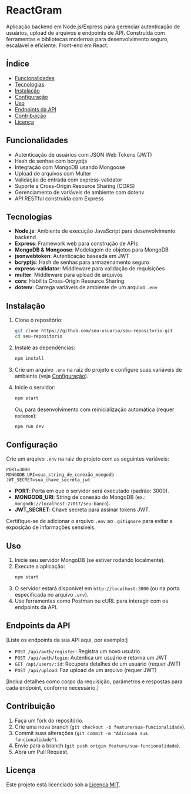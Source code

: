 # ReactGram

Aplicação backend em Node.js/Express para gerenciar autenticação de usuários, upload de arquivos e endpoints de API. Construída com ferramentas e bibliotecas modernas para desenvolvimento seguro, escalável e eficiente.
Front-end em React.

## Índice
- [Funcionalidades](#funcionalidades)
- [Tecnologias](#tecnologias)
- [Instalação](#instalação)
- [Configuração](#configuração)
- [Uso](#uso)
- [Endpoints da API](#endpoints-da-api)
- [Contribuição](#contribuição)
- [Licença](#licença)

## Funcionalidades
- Autenticação de usuários com JSON Web Tokens (JWT)
- Hash de senhas com bcryptjs
- Integração com MongoDB usando Mongoose
- Upload de arquivos com Multer
- Validação de entrada com express-validator
- Suporte a Cross-Origin Resource Sharing (CORS)
- Gerenciamento de variáveis de ambiente com dotenv
- API RESTful construída com Express

## Tecnologias
- **Node.js**: Ambiente de execução JavaScript para desenvolvimento backend
- **Express**: Framework web para construção de APIs
- **MongoDB & Mongoose**: Modelagem de objetos para MongoDB
- **jsonwebtoken**: Autenticação baseada em JWT
- **bcryptjs**: Hash de senhas para armazenamento seguro
- **express-validator**: Middleware para validação de requisições
- **multer**: Middleware para upload de arquivos
- **cors**: Habilita Cross-Origin Resource Sharing
- **dotenv**: Carrega variáveis de ambiente de um arquivo `.env`

## Instalação
1. Clone o repositório:
   ```bash
   git clone https://github.com/seu-usuario/seu-repositorio.git
   cd seu-repositorio
   ```

2. Instale as dependências:
   ```bash
   npm install
   ```

3. Crie um arquivo `.env` na raiz do projeto e configure suas variáveis de ambiente (veja [Configuração](#configuração)).

4. Inicie o servidor:
   ```bash
   npm start
   ```

   Ou, para desenvolvimento com reinicialização automática (requer `nodemon`):
   ```bash
   npm run dev
   ```

## Configuração
Crie um arquivo `.env` na raiz do projeto com as seguintes variáveis:

```env
PORT=3000
MONGODB_URI=sua_string_de_conexão_mongodb
JWT_SECRET=sua_chave_secreta_jwt
```

- **PORT**: Porta em que o servidor será executado (padrão: 3000).
- **MONGODB_URI**: String de conexão do MongoDB (ex.: `mongodb://localhost:27017/seu-banco`).
- **JWT_SECRET**: Chave secreta para assinar tokens JWT.

Certifique-se de adicionar o arquivo `.env` ao `.gitignore` para evitar a exposição de informações sensíveis.

## Uso
1. Inicie seu servidor MongoDB (se estiver rodando localmente).
2. Execute a aplicação:
   ```bash
   npm start
   ```
3. O servidor estará disponível em `http://localhost:3000` (ou na porta especificada no arquivo `.env`).
4. Use ferramentas como Postman ou cURL para interagir com os endpoints da API.

## Endpoints da API
[Liste os endpoints da sua API aqui, por exemplo:]

- `POST /api/auth/register`: Registra um novo usuário
- `POST /api/auth/login`: Autentica um usuário e retorna um JWT
- `GET /api/users/:id`: Recupera detalhes de um usuário (requer JWT)
- `POST /api/upload`: Faz upload de um arquivo (requer JWT)

[Inclua detalhes como corpo da requisição, parâmetros e respostas para cada endpoint, conforme necessário.]

## Contribuição
1. Faça um fork do repositório.
2. Crie uma nova branch (`git checkout -b feature/sua-funcionalidade`).
3. Commit suas alterações (`git commit -m "Adiciona sua funcionalidade"`).
4. Envie para a branch (`git push origin feature/sua-funcionalidade`).
5. Abra um Pull Request.

## Licença
Este projeto está licenciado sob a [Licença MIT](LICENSE).
